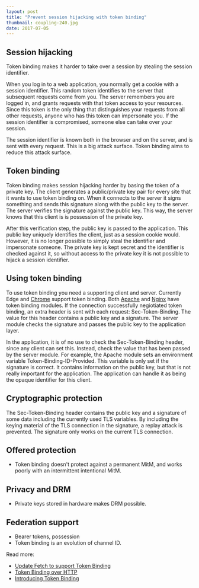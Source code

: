 ```yaml
---
layout: post
title: "Prevent session hijacking with token binding"
thumbnail: coupling-240.jpg
date: 2017-07-05
---
```


## Session hijacking

Token binding makes it harder to take over a session by stealing the session identifier.

When you log in to a web application, you normally get a cookie with a session identifier. This random token identifies to the server that subsequent requests come from you. The server remembers you are logged in, and grants requests with that token access to your resources. Since this token is the only thing that distinguishes your requests from all other requests, anyone who has this token can impersonate you. If the session identifier is compromised, someone else can take over your session.

The session identifier is known both in the browser and on the server, and is sent with every request. This is a big attack surface. Token binding aims to reduce this attack surface.

## Token binding

Token binding makes session hijacking harder by basing the token of a private key. The client generates a public/private key pair for every site that it wants to use token binding on. When it connects to the server it signs something and sends this signature along with the public key to the server. The server verifies the signature against the public key. This way, the server knows that this client is is possession of the private key.

After this verification step, the public key is passed to the application. This public key uniquely identifies the client, just as a session cookie would. However, it is no longer possible to simply steal the identifier and impersonate someone. The private key is kept secret and the identifier is checked against it, so without access to the private key it is not possible to hijack a session identifier.

## Using token binding

To use token binding you need a supporting client and server. Currently Edge and [Chrome](https://www.chromestatus.com/feature/5097603234529280) support token binding. Both [Apache](https://github.com/zmartzone/mod_token_binding) and [Nginx](https://github.com/google/ngx_token_binding) have token binding modules. If the connection successfully negiotiated token binding, an extra header is sent with each request: Sec-Token-Binding. The value for this header contains a public key and a signature. The server module checks the signature and passes the public key to the application layer.

In the application, it is of no use to check the Sec-Token-Binding header, since any client can set this. Instead, check the value that has been passed by the server module. For example, the Apache module sets an environment variable Token-Binding-ID-Provided. This variable is only set if the signature is correct. It contains information on the public key, but that is not really important for the application. The application can handle it as being the opaque identifier for this client.

## Cryptographic protection

The Sec-Token-Binding header contains the public key and a signature of some data including the currently used TLS variables. By including the keying material of the TLS connection in the signature, a replay attack is prevented. The signature only works on the current TLS connection.

## Offered protection

* Token binding doesn't protect against a permanent MitM, and works poorly with an intermittent intentional MitM.

## Privacy and DRM

* Private keys stored in hardware makes DRM possible.

## Federation support



* Bearer tokens, possession
* Token binding is an evolution of channel ID.

Read more:
* [Update Fetch to support Token Binding](https://github.com/whatwg/fetch/pull/325)
* [Token Binding over HTTP](https://datatracker.ietf.org/doc/draft-ietf-tokbind-https/)
* [Introducing Token Binding](https://docs.microsoft.com/en-us/windows-server/security/token-binding/introducing-token-binding)
